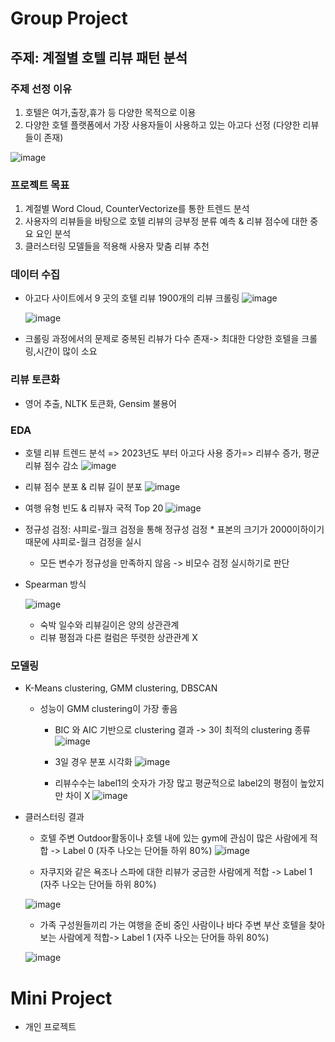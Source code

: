 
# Group Project

## 주제: 계절별 호텔 리뷰 패턴 분석
  ### 주제 선정 이유
   1. 호텔은 여가,출장,휴가 등 다양한 목적으로 이용
   2. 다양한 호텔 플랫폼에서 가장 사용자들이 사용하고 있는 아고다 선정 (다양한 리뷰들이 존재)
 
  ![image](https://github.com/user-attachments/assets/4962c882-4b94-43e0-b139-eb3309d101db)

  ### 프로젝트 목표
   1. 계절별 Word Cloud, CounterVectorize를 통한 트렌드 분석
   2. 사용자의 리뷰들을 바탕으로 호텔 리뷰의 긍부정 분류 예측 & 리뷰 점수에 대한 중요 요인 분석
   3. 클러스터링 모델들을 적용해 사용자 맞춤 리뷰 추천
  ### 데이터 수집
   * 아고다 사이트에서 9 곳의 호텔 리뷰 1900개의 리뷰 크롤링
     ![image](https://github.com/user-attachments/assets/fdc9df8e-c39d-4068-867d-9a1373ee715b)


     ![image](https://github.com/user-attachments/assets/1d4fa610-6df4-4fa4-ab93-08bde96f3e48)

   * 크롤링 과정에서의 문제로 중복된 리뷰가 다수 존재-> 최대한 다양한 호텔을 크롤링,시간이 많이 소요
 
  ### 리뷰 토큰화
   * 영어 추출, NLTK 토큰화, Gensim 불용어
  ### EDA
   * 호텔 리뷰 트렌드 분석 => 2023년도 부터 아고다 사용 증가=> 리뷰수 증가, 평균 리뷰 점수 감소
     ![image](https://github.com/user-attachments/assets/46d6393c-903e-4bc5-b6a8-388a4f79bfd4)

   * 리뷰 점수 분포 & 리뷰 길이 분포
     ![image](https://github.com/user-attachments/assets/737d9f91-95f1-4f24-a5e3-07f87d061e60)

   * 여행 유형 빈도 & 리뷰자 국적 Top 20
     ![image](https://github.com/user-attachments/assets/60dca76c-c711-4aa6-a479-484ea8a319ee)


   * 정규성 검정: 샤피로-월크 검정을 통해 정규성 검정
    * 표본의 크기가 2000이하이기 때문에 샤피로-월크 검정을 실시
     * 모든 변수가 정규성을 만족하지 않음 -> 비모수 검정 실시하기로 판단
   
   * Spearman 방식

     ![image](https://github.com/user-attachments/assets/2392396b-a9b7-41d8-b0b4-ab5aead62e3e)

      
      * 숙박 일수와 리뷰길이은 양의 상관관계
      * 리뷰 평점과 다른 컬럼은 뚜렷한 상관관계 X
  
  ### 모델링

  * K-Means clustering, GMM clustering, DBSCAN
    * 성능이 GMM clustering이 가장 좋음
      * BIC 와 AIC 기반으로 clustering 결과 -> 3이 최적의 clustering 종류
        ![image](https://github.com/user-attachments/assets/dbf44010-6821-470c-8383-e84eff22a3b9)
      * 3일 경우 분포 시각화
        ![image](https://github.com/user-attachments/assets/ad36ed0c-1a62-4ff7-855b-4e7aa46cec0d)
        
      * 리뷰수수는 label1의 숫자가 가장 많고 평균적으로 label2의 평점이 높았지만 차이 X
        ![image](https://github.com/user-attachments/assets/10dafb7a-c65f-4e53-bb25-ab5e36fbdc61)
  * 클러스터링 결과
    * 호텔 주변 Outdoor활동이나 호텔 내에 있는 gym에 관심이 많은 사람에게 적합 -> Label 0 (자주 나오는 단어들 하위 80%)
    ![image](https://github.com/user-attachments/assets/7e608b12-6491-4def-adb0-57d161f8a73c)

    * 자쿠지와 같은 욕조나 스파에 대한 리뷰가 궁금한 사람에게 적합 -> Label 1 (자주 나오는 단어들 하위 80%)

    ![image](https://github.com/user-attachments/assets/a85c352b-0f60-4427-bce5-faf9911deb44)

    * 가족 구성원들끼리 가는 여행을 준비 중인 사람이나 바다 주변 부산 호텔을 찾아보는 사람에게 적합-> Label 1 (자주 나오는 단어들 하위 80%)

    ![image](https://github.com/user-attachments/assets/65957b99-c7b3-42ae-b176-d5c30c8a0714)



# Mini Project

* 개인 프로젝트



